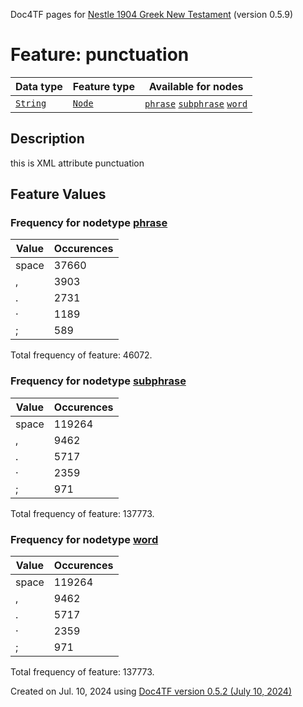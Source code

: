 Doc4TF pages for [Nestle 1904 Greek New Testament](https://github.com/saulocantanhede/tfgreek2/tree/main/tf) (version 0.5.9)
# Feature: punctuation
Data type|Feature type|Available for nodes
---|---|---
[`String`](featuresbydatatype.md#string)|[`Node`](featuresbytype.md#node)| [`phrase`](featuresbynodetype.md#phrase)  [`subphrase`](featuresbynodetype.md#subphrase)  [`word`](featuresbynodetype.md#word) 
## Description
this is XML attribute punctuation
## Feature Values
### Frequency for nodetype [phrase](featuresbynodetype.md#phrase)
Value|Occurences
---|---
space|37660
,|3903
.|2731
·|1189
;|589

Total frequency of feature: 46072.
 ### Frequency for nodetype [subphrase](featuresbynodetype.md#subphrase)
Value|Occurences
---|---
space|119264
,|9462
.|5717
·|2359
;|971

Total frequency of feature: 137773.
 ### Frequency for nodetype [word](featuresbynodetype.md#word)
Value|Occurences
---|---
space|119264
,|9462
.|5717
·|2359
;|971

Total frequency of feature: 137773.
  

Created on Jul. 10, 2024 using [Doc4TF version 0.5.2 (July 10, 2024)](https://github.com/tonyjurg/Doc4TF/blob/main/CreateFeatureDoc.ipynb) 